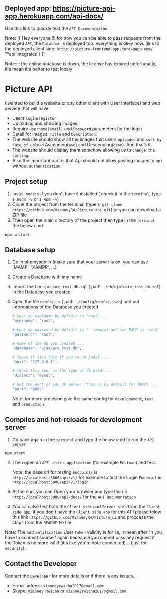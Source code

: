 ## Deployed app: https://picture-api-app.herokuapp.com/api-docs/

Use this link to quickly test the `API Documentation`.

Note: [[ Hey everyone!!!! for now you can be able to pass requests from the deployed `API`, the `Database` is deployed too. everything is okey now. (link to the deployed client side: `https://picture-frontend-app.herokuapp.com/` ""api integrated ) ]]

Note:::: the online database is down, the license has expired unfortunatly, it's mean it's better to test localy 

<!-- beceause i did not deploy the `Database` (for the database i have to buy again an other cloud space for it...) -->

# Picture API

I wanted to build a website(or any other client with User Interface) and web service that will have 
- Users `login`/`register`
- Uploading and showing images. 
- Require `Username(email)` and `Password` parameters for the login 
- Detail for images: `Title` and `Description`. 
- The website should show all the images that users `uploaded` and `sort by date of upload` Ascending(`asc`) and Descending(`desc`). And that’s it. 
- The website should display them somehow allowing us to `change the sorting`. 
- Also the important part is that Api should not allow posting images to `api` without `authentication`. 


## Project setup

1. Install `nodejs` if you don't have it installed ( check it in the `terminal`, type `$ node -v` or `$ npm -v`)
2. Clone the project from the terminal (type `$ git clone https://github.com/VianneyR4/Picture_api.git`) or you can download a ZIP file
3. Then open the main directory of the project then type in the `terminal` the below cmd

```
npm install
```

## Database setup

1. Go in phpmyadmin (make sure that your server is on. you can use 'MAMP', 'XAMPP', ...)
2. Create a Database with any name
3. Import the file `ujatcare_test_db.sql` ( path: `./db/ujatcare_test_db.sql`) in the Databese you created
4. Open the file `config.js` ( path: `./config/config.json`) and put informations of the Databese you created

    ```bash
    # your db username by default is 'root' ...
    "username": "root", 
    
    # your db password by default is ' '(empty) and for MAMP is 'root' ...
    "password": "root", 
    
    # name of the db you created ...
    "database": "ujatcare_test_db",
    
    # leave it like this if you're in local ...
    "host": "127.0.0.1",
    
    # leave this too, is the type of db used ...
    "dialect": "mysql",
    
    # put the port of you db server (this is by default for MAMP) ...
    "port": "8889" 
    ```

    Note: for more precision give the same config for `developement`, `test`, and `production`.

## Compiles and hot-reloads for development server

1. Go back again in the `terminal` and type the below cmd to run the `API Server`

```
npm start
```
2. Then open an `API tester application` (for exemple `Postman`) and test.
    
    Note: the base url for testing `Endpoints` is `http://localhost:3000/api/v1/` for exemple to test the Login `Endpoint` is `http://localhost:3000/api/v1/login`

3. At the end, you can Open your browser and type the url `http://localhost:3000/api-docs/` for the `API Documentation`

4. You can also test both the `Client side` and `Server side` from the `Client side app`, if you don't have the `Client side app` for this API please folow this link `https://github.com/VianneyR4/Picture_ui` and proccess the staps from the `README.MD` file.

Note: The `authantification` User `Token` validity is for `1h`, it mean after 1h you have to connect sourself again beceause you cannot pass any request if the Token is no more valid (it's like you're note connected)...  (just for `security`).

## Contact the Developer

Contact the `Developer` for more details or if there is any issues...

- E-mail adress: `vianneyrwicha2017@gmail.com`
- Skype: `Vianney Rwicha` or `vianneyrwicha2017@gmail.com`
